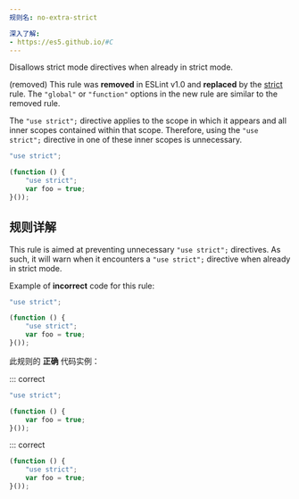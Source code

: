 ```yaml
---
规则名: no-extra-strict

深入了解:
- https://es5.github.io/#C
---
```


Disallows strict mode directives when already in strict mode.

(removed) This rule was **removed** in ESLint v1.0 and **replaced** by the [strict](strict) rule. The `"global"` or `"function"` options in the new rule are similar to the removed rule.

The `"use strict";` directive applies to the scope in which it appears and all inner scopes contained within that scope. Therefore, using the `"use strict";` directive in one of these inner scopes is unnecessary.

```js
"use strict";

(function () {
    "use strict";
    var foo = true;
}());
```

## 规则详解

This rule is aimed at preventing unnecessary `"use strict";` directives. As such, it will warn when it encounters a `"use strict";` directive when already in strict mode.

Example of **incorrect** code for this rule:



```js
"use strict";

(function () {
    "use strict";
    var foo = true;
}());
```

此规则的 **正确** 代码实例：

::: correct

```js
"use strict";

(function () {
    var foo = true;
}());
```

::: correct

```js
(function () {
    "use strict";
    var foo = true;
}());
```

